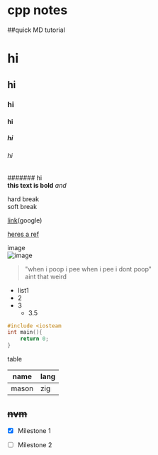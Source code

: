 # cpp notes

##quick MD tutorial

# hi
## hi
### hi
#### hi
##### hi
###### hi
####### hi  
**this text is bold** *and*

hard break  
soft break

[link](https://google.com)(google)

[heres a ref][theref]

[theref]: https://lttstore.com
image  
![image](https://www.lttstore.com/cdn/shop/files/LTT_Logo.png?v=1667427218&width=100)
> "when i poop i pee when i pee i dont poop"   
>aint that weird

- list1 
- 2
- 3  
    - 3.5

```cpp 
#include <iosteam
int main(){
    return 0;
}
```
table 

|name|lang|
|----|----|
mason|zig

~~nvm~~
---
- [x] Milestone 1
- [ ] Milestone 2











